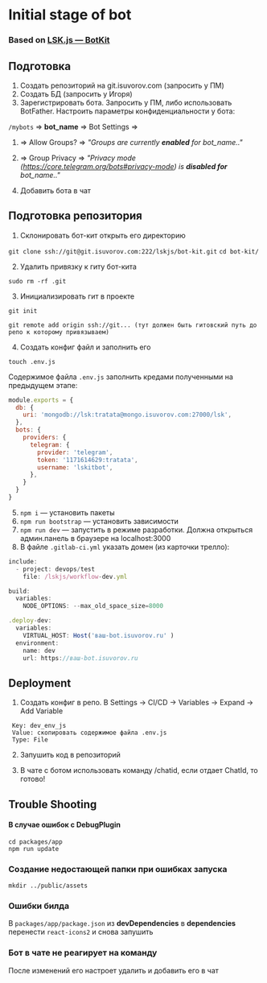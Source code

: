 # Initial stage of bot
### Based on [LSK.js — BotKit](https://git.isuvorov.com/lskjs/bot-kit)
## Подготовка
1. Создать репозиторий на git.isuvorov.com (запросить у ПМ)
2. Создать БД (запросить у Игоря)
3. Зарегистрировать бота. Запросить у ПМ, либо использовать BotFather. 
Настроить параметры конфиденциальности у бота:

`/mybots` => **bot_name** => Bot Settings => 

1) => Allow Groups? => *"Groups are currently **enabled** for bot_name.."*

2) => Group Privacy => *"Privacy mode (https://core.telegram.org/bots#privacy-mode) is **disabled for** bot_name.."*
4. Добавить бота в чат

## Подготовка репозитория

1. Склонировать бот-кит открыть его директорию

`git clone ssh://git@git.isuvorov.com:222/lskjs/bot-kit.git` 
`cd bot-kit/`

2. Удалить привязку к гиту бот-кита 

`sudo rm -rf .git`

3. Инициализировать гит в проекте 

`git init` 

`git remote add origin ssh://git... (тут должен быть гитовский путь до репо к которому привязываем)`

4. Создать конфиг файл и заполнить его 

`touch .env.js`

 Содержимое файла `.env.js` заполнить кредами полученными на предыдущем этапе:

```js
module.exports = {
  db: {
    uri: 'mongodb://lsk:tratata@mongo.isuvorov.com:27000/lsk',
  },
  bots: {
    providers: {
      telegram: {
        provider: 'telegram',
        token: '1171614629:tratata',
        username: 'lskitbot',
      },
    }
  }
}
```

5. `npm i` — установить пакеты 
6. `npm run bootstrap` — установить зависимости 
7. `npm run dev` — запустить в режиме разработки. Должна открыться админ.панель в браузере на localhost:3000
8. В файле `.gitlab-ci.yml` указать домен (из карточки трелло):

```js
include:
  - project: devops/test
    file: /lskjs/workflow-dev.yml

build:
  variables:
    NODE_OPTIONS: --max_old_space_size=8000

.deploy-dev:
  variables:
    VIRTUAL_HOST: Host('ваш-bot.isuvorov.ru' )
  environment:
    name: dev
    url: https://ваш-bot.isuvorov.ru
```

## Deployment

1. Создать конфиг в репо. В Settings -> CI/CD -> Variables -> Expand -> Add Variable
```
 Key: dev_env_js
 Value: скопировать содержимое файла .env.js
 Type: File
 ```
2. Запушить код в репозиторий

3. В чате с ботом использовать команду /chatid, если отдает ChatId, то готово!

## Trouble Shooting

#### В случае ошибок с DebugPlugin

```
cd packages/app
npm run update
```
 ### Создание недостающей папки при ошибках запуска 

```
mkdir ../public/assets
```
### Ошибки билда

В `packages/app/package.json` из **devDependencies** в **dependencies** перенести `react-icons2` и снова запушить

### Бот в чате не реагирует на команду

После изменений его настроет удалить и добавить его в чат 